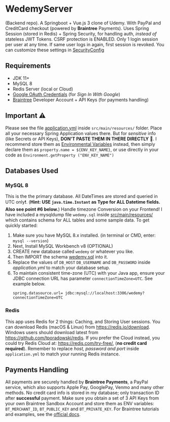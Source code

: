 # WedemyServer

(Backend repo). A Springboot + Vue.js 3 clone of Udemy. With PayPal and CreditCard checkout (powered by **Braintree** Payments).
Uses Spring Session (stored in Redis) + Spring Security, for handling auth, _instead of_ stateless JWT Tokens. CSRF
protection is ENABLED. Only 1 login session per user at any time. If same user logs in again, first session is revoked.
You can customize these settings
in [SecurityConfig](src/main/java/com/davistiba/wedemyserver/config/SecurityConfig.java)

## Requirements

- JDK 11+
- MySQL 8
- Redis Server (local or Cloud)
- [Google OAuth Credentials](https://console.developers.google.com/apis/credentials) (for _Sign In With Google_)
- [Braintree](https://developer.paypal.com/braintree/docs) Developer Account + API Keys (for payments handling)

## Important ⚠

Please see the file [application.yml](src/main/resources/application.yml) inside `src/main/resources/`
folder. Place all your necessary Spring Application values there. But for _sensitive_
info (like Secrets or API Keys), **DON'T PASTE THEM IN THERE DIRECTLY** 🚫. I recommend store them
as [Environmental Variables](https://www.baeldung.com/properties-with-spring) instead, then simply declare them
as `property.name = ${ENV_KEY_NAME}`, or use directly in your code as `Environment.getProperty ("ENV_KEY_NAME")`

## Databases Used

### MySQL 8

This is the the primary database. All DateTimes are stored and queried in UTC only❗. (**Hint:
USE `java.time.Instant` as Type for ALL Datetime fields. Also see point #6 below.**) Handle timezone Conversion on your
Frontend! I have included a mysqldump file `wedemy.sql` inside [src/main/resources/](src/main/resources) which contains
schema for ALL tables and some sample data. To get quickly started:

1. Make sure you have MySQL 8.x installed. (in terminal or CMD, enter: `mysql --version`)
2. Next, Install MySQL Workbench v8 (OPTIONAL)
3. CREATE new database called `wedemy` or whatever you like.
4. Then IMPORT the schema [wedemy.sql](src/main/resources/wedemy.sql) into it.
5. Replace the values of `DB_HOST` `DB_USERNAME` and `DB_PASSWORD` inside _application.yml_ to match your database
   setup.
6. To maintain consistent time-zone (UTC) with your Java app, ensure your JDBC connection URL has
   parameter `connectionTimeZone=UTC`. See example below.
   ```properties
   spring.datasource.url= jdbc:mysql://localhost:3306/wedemy?connectionTimeZone=UTC
   ```

### Redis

This app uses Redis for 2 things: Caching, and Storing User sessions. You can download Redis (macOS & Linux)
from https://redis.io/download. Windows users should download latest from https://github.com/tporadowski/redis. If you
prefer the Cloud instead, you could try Redis Cloud at: https://redis.com/try-free/, (**no credit card required**).
Remember to replace
_host, password and port_  inside `application.yml` to match your running Redis instance.

## Payments Handling

All payments are securely handled by **Braintree Payments**, a PayPal service, which also supports Apple Pay, GooglePay,
Venmo and many other methods. No credit card info is stored in my database; only transaction ID after **successful**
payment. Make sure you obtain a set of 3 API Keys from your own Braintree Sandbox Account and store them as ENV
variables: `BT_MERCHANT_ID`, `BT_PUBLIC_KEY`
and `BT_PRIVATE_KEY`. For Braintree tutorials and examples, see
the [official docs](https://developer.paypal.com/braintree/docs).
